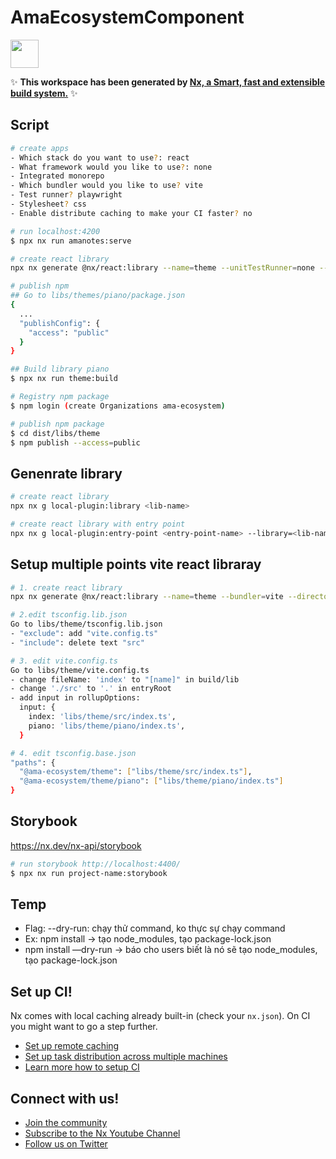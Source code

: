# AmaEcosystemComponent

<a alt="Nx logo" href="https://nx.dev" target="_blank" rel="noreferrer"><img src="https://raw.githubusercontent.com/nrwl/nx/master/images/nx-logo.png" width="45"></a>

✨ **This workspace has been generated by [Nx, a Smart, fast and extensible build system.](https://nx.dev)** ✨

## Script

```bash
# create apps
- Which stack do you want to use?: react
- What framework would you like to use?: none
- Integrated monorepo
- Which bundler would you like to use? vite
- Test runner? playwright
- Stylesheet? css
- Enable distribute caching to make your CI faster? no

# run localhost:4200
$ npx nx run amanotes:serve

# create react library
npx nx generate @nx/react:library --name=theme --unitTestRunner=none --bundler=rollup --directory=libs/theme --appProject=amanotes --importPath=@ama-ecosystem/theme --projectNameAndRootFormat=derived --publishable=true --no-interactive

# publish npm
## Go to libs/themes/piano/package.json
{
  ...
  "publishConfig": {
    "access": "public"
  }
}

## Build library piano
$ npx nx run theme:build

# Registry npm package
$ npm login (create Organizations ama-ecosystem)

# publish npm package
$ cd dist/libs/theme
$ npm publish --access=public
```

## Genenrate library

```bash
# create react library
npx nx g local-plugin:library <lib-name>

# create react library with entry point
npx nx g local-plugin:entry-point <entry-point-name> --library=<lib-name>
```

## Setup multiple points vite react libraray

```bash
# 1. create react library
npx nx generate @nx/react:library --name=theme --bundler=vite --directory=libs/theme --projectNameAndRootFormat=as-provided --no-interactive --dry-run

# 2.edit tsconfig.lib.json
Go to libs/theme/tsconfig.lib.json
- "exclude": add "vite.config.ts"
- "include": delete text "src"

# 3. edit vite.config.ts
Go to libs/theme/vite.config.ts
- change fileName: 'index' to "[name]" in build/lib
- change './src' to '.' in entryRoot
- add input in rollupOptions:
  input: {
    index: 'libs/theme/src/index.ts',
    piano: 'libs/theme/piano/index.ts',
  }

# 4. edit tsconfig.base.json
"paths": {
  "@ama-ecosystem/theme": ["libs/theme/src/index.ts"],
  "@ama-ecosystem/theme/piano": ["libs/theme/piano/index.ts"]
}

```

## Storybook

https://nx.dev/nx-api/storybook

```bash
# run storybook http://localhost:4400/
$ npx nx run project-name:storybook
```

## Temp

- Flag: --dry-run: chạy thử command, ko thực sự chạy command
- Ex: npm install -> tạo node_modules, tạo package-lock.json
- npm install —dry-run -> báo cho users biết là nó sẽ tạo node_modules, tạo package-lock.json

## Set up CI!

Nx comes with local caching already built-in (check your `nx.json`). On CI you might want to go a step further.

- [Set up remote caching](https://nx.dev/core-features/share-your-cache)
- [Set up task distribution across multiple machines](https://nx.dev/core-features/distribute-task-execution)
- [Learn more how to setup CI](https://nx.dev/recipes/ci)

## Connect with us!

- [Join the community](https://nx.dev/community)
- [Subscribe to the Nx Youtube Channel](https://www.youtube.com/@nxdevtools)
- [Follow us on Twitter](https://twitter.com/nxdevtools)
